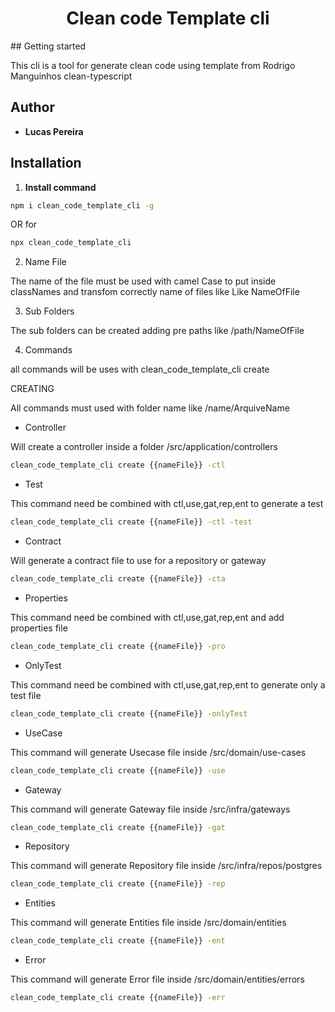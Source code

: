 
<!-- markdownlint-configure-file {
  "MD013": {
    "code_blocks": false,
    "tables": false
  },
  "MD033": false,
  "MD041": false
} -->

<div align="center">

# Clean code Template cli

</div>
## Getting started

This cli is a tool for generate clean code using template from Rodrigo Manguinhos clean-typescript

## Author

- **Lucas Pereira**



## Installation


1. **Install command**

```sh
npm i clean_code_template_cli -g
```
OR for
```sh
npx clean_code_template_cli
```

2. Name File

The name of the file must be used with camel Case to put inside classNames and transfom correctly name of files like Like NameOfFile

3. Sub Folders

The sub folders can be created adding pre paths like /path/NameOfFile

4. Commands

all commands will be uses with  clean_code_template_cli create

CREATING

All commands must used with folder name like /name/ArquiveName

 - Controller

Will create a controller inside a folder /src/application/controllers

```sh
clean_code_template_cli create {{nameFile}} -ctl
```
 - Test

This command need be combined with ctl,use,gat,rep,ent to generate a test
```sh
clean_code_template_cli create {{nameFile}} -ctl -test
```
- Contract

Will generate a contract file to use for a repository or gateway
```sh
clean_code_template_cli create {{nameFile}} -cta
```
- Properties

This command need be combined with ctl,use,gat,rep,ent and add properties file

```sh
clean_code_template_cli create {{nameFile}} -pro
```
- OnlyTest

This command need be combined with ctl,use,gat,rep,ent to generate only a test file

```sh
clean_code_template_cli create {{nameFile}} -onlyTest
```
- UseCase

This command will generate Usecase file inside /src/domain/use-cases

```sh
clean_code_template_cli create {{nameFile}} -use
```
- Gateway

This command will generate Gateway file inside /src/infra/gateways

```sh
clean_code_template_cli create {{nameFile}} -gat
```
- Repository

This command will generate Repository file inside /src/infra/repos/postgres

```sh
clean_code_template_cli create {{nameFile}} -rep
```
- Entities

This command will generate Entities file inside /src/domain/entities

```sh
clean_code_template_cli create {{nameFile}} -ent
```

- Error

This command will generate Error file inside /src/domain/entities/errors

```sh
clean_code_template_cli create {{nameFile}} -err
```

